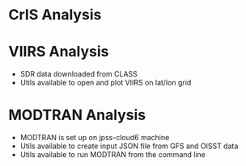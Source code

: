 # CrIS Analysis

# VIIRS Analysis
- SDR data downloaded from CLASS
- Utils available to open and plot VIIRS on lat/lon grid

# MODTRAN Analysis
- MODTRAN is set up on jpss-cloud6 machine
- Utils available to create input JSON file from GFS and OISST data
- Utils available to run MODTRAN from the command line

